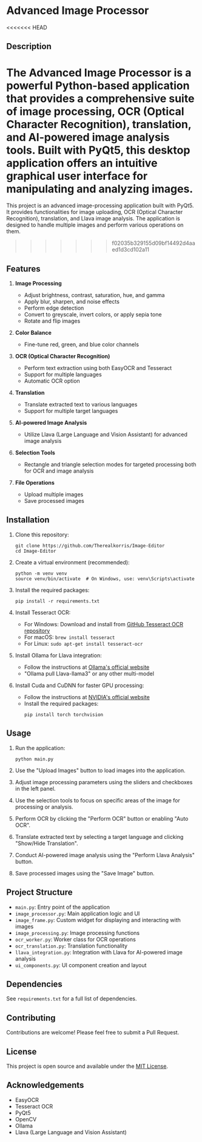 # Advanced Image Processor

<<<<<<< HEAD
## Description

The Advanced Image Processor is a powerful Python-based application that provides a comprehensive suite of image processing, OCR (Optical Character Recognition), translation, and AI-powered image analysis tools. Built with PyQt5, this desktop application offers an intuitive graphical user interface for manipulating and analyzing images.
=======
This project is an advanced image-processing application built with PyQt5. It provides functionalities for image uploading, OCR (Optical Character Recognition), translation, and Llava image analysis. The application is designed to handle multiple images and perform various operations on them.
>>>>>>> f02035b329155d09bf14492d4aaed1d3cd102a11

## Features

1. **Image Processing**
   - Adjust brightness, contrast, saturation, hue, and gamma
   - Apply blur, sharpen, and noise effects
   - Perform edge detection
   - Convert to greyscale, invert colors, or apply sepia tone
   - Rotate and flip images

2. **Color Balance**
   - Fine-tune red, green, and blue color channels

3. **OCR (Optical Character Recognition)**
   - Perform text extraction using both EasyOCR and Tesseract
   - Support for multiple languages
   - Automatic OCR option

4. **Translation**
   - Translate extracted text to various languages
   - Support for multiple target languages

5. **AI-powered Image Analysis**
   - Utilize Llava (Large Language and Vision Assistant) for advanced image analysis

6. **Selection Tools**
   - Rectangle and triangle selection modes for targeted processing both for OCR and image analysis

7. **File Operations**
   - Upload multiple images
   - Save processed images

## Installation

1. Clone this repository:
   ```
   git clone https://github.com/Therealkorris/Image-Editor
   cd Image-Editor
   ```

2. Create a virtual environment (recommended):
   ```
   python -m venv venv
   source venv/bin/activate  # On Windows, use: venv\Scripts\activate
   ```

3. Install the required packages:
   ```
   pip install -r requirements.txt
   ```

4. Install Tesseract OCR:
   - For Windows: Download and install from [GitHub Tesseract OCR repository](https://github.com/UB-Mannheim/tesseract/wiki)
   - For macOS: `brew install tesseract`
   - For Linux: `sudo apt-get install tesseract-ocr`

5. Install Ollama for Llava integration:
   - Follow the instructions at [Ollama's official website](https://ollama.com/)
   - "Ollama pull Llava-llama3" or any other multi-model

6. Install Cuda and CuDNN for faster GPU processing:
   - Follow the instructions at [NVIDIA's official website](https://developer.nvidia.com/cuda-downloads)
   - Install the required packages:
     ```
     pip install torch torchvision
     ```

## Usage

1. Run the application:
   ```
   python main.py
   ```

2. Use the "Upload Images" button to load images into the application.

3. Adjust image processing parameters using the sliders and checkboxes in the left panel.

4. Use the selection tools to focus on specific areas of the image for processing or analysis.

5. Perform OCR by clicking the "Perform OCR" button or enabling "Auto OCR".

6. Translate extracted text by selecting a target language and clicking "Show/Hide Translation".

7. Conduct AI-powered image analysis using the "Perform Llava Analysis" button.

8. Save processed images using the "Save Image" button.

## Project Structure

- `main.py`: Entry point of the application
- `image_processor.py`: Main application logic and UI
- `image_frame.py`: Custom widget for displaying and interacting with images
- `image_processing.py`: Image processing functions
- `ocr_worker.py`: Worker class for OCR operations
- `ocr_translation.py`: Translation functionality
- `llava_integration.py`: Integration with Llava for AI-powered image analysis
- `ui_components.py`: UI component creation and layout

## Dependencies

See `requirements.txt` for a full list of dependencies.

## Contributing

Contributions are welcome! Please feel free to submit a Pull Request.

## License

This project is open source and available under the [MIT License](LICENSE).

## Acknowledgements

- EasyOCR
- Tesseract OCR
- PyQt5
- OpenCV
- Ollama
- Llava (Large Language and Vision Assistant)

